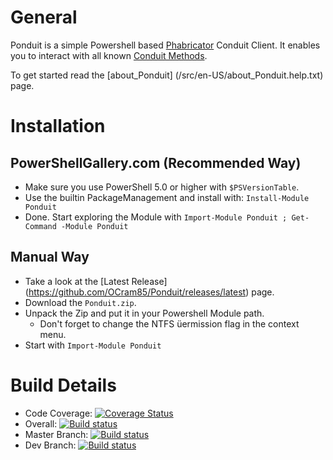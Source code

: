 General
=======

Ponduit is a simple Powershell based [Phabricator](https://phacility.com/) Conduit Client.
It enables you to interact with all known [Conduit Methods](https://secure.phabricator.com/conduit/).

To get started read the [about_Ponduit] (/src/en-US/about_Ponduit.help.txt) page.

Installation
============


PowerShellGallery.com (Recommended Way)
---------------------------------------

* Make sure you use PowerShell 5.0 or higher with `$PSVersionTable`.
* Use the builtin PackageManagement and install with: `Install-Module Ponduit`
* Done. Start exploring the Module with `Import-Module Ponduit ; Get-Command -Module Ponduit`

Manual Way
----------

* Take a look at the [Latest Release] (https://github.com/OCram85/Ponduit/releases/latest) page.
* Download the `Ponduit.zip`.
* Unpack the Zip and put it in your Powershell Module path.
  * Don't forget to change the NTFS üermission flag in the context menu.
* Start with `Import-Module Ponduit`

Build Details
=============

* Code Coverage: [![Coverage Status](https://coveralls.io/repos/github/OCram85/Ponduit/badge.svg?branch=master)](https://coveralls.io/github/OCram85/Ponduit?branch=master)
* Overall: [![Build status](https://ci.appveyor.com/api/projects/status/iwmaeig0xi0kgtlf?svg=true)](https://ci.appveyor.com/project/OCram85/ponduit)
* Master Branch: [![Build status](https://ci.appveyor.com/api/projects/status/iwmaeig0xi0kgtlf/branch/master?svg=true)](https://ci.appveyor.com/project/OCram85/ponduit/branch/master)
* Dev Branch: [![Build status](https://ci.appveyor.com/api/projects/status/iwmaeig0xi0kgtlf/branch/master?svg=true)](https://ci.appveyor.com/project/OCram85/ponduit/branch/dev)
